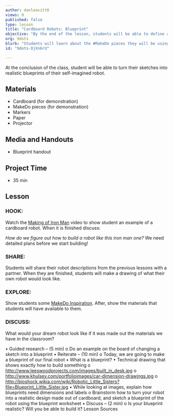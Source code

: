 ```yaml
---
author: danleavitt0
views: 0
published: false
type: lesson
title: "Cardboard Robots: Blueprint"
objective: "By the end of the lesson, students will be able to define a blueprint, explain why dimensions and labels are important, and turn their sketches into realistic blueprints of their self-imagined robot."
org: 9dots
blurb: "Students will learn about the #MakeDo pieces they will be using to construct their robot, and create a detailed blueprint for their robot."
id: "9dots-OjXn6rU"

---
```


At the conclusion of the class, student will be able to turn their sketches into realistic blueprints of their self-imagined robot.

## Materials

- Cardboard (for demonstration)
- MakeDo pieces (for demonstration)
- Markers
- Paper
- Projector

## Media and Handouts 

- Blueprint handout

## Project Time

- 35 min

## Lesson 

### HOOK:
Watch the [Making of Iron Man](https://www.youtube.com/watch?v=3O8Dhkt9VUo) video to show student an example of a cardboard robot. When it is finished discuss:

_How do we figure out how to build a robot like this iron man one?_
We need detailed plans before we start building!

### SHARE:
Students will share their robot descriptions from the previous lessons with a partner. When they are finished, students  will make a drawing of what their own robot would look like.

### EXPLORE:
Show students some [MakeDo Inspiration](https://mymakedo.com/blog/top-10-cardboard-robots). After, show the materials that students will have available to them.

### DISCUSS:
What would your dream robot look like if it was made out the materials we have in the classroom?


•	Guided research – (5 min)
o	Do an example on the board of changing a sketch into a blueprint
•	Reiterate – (10 min)
o	Today, we are going to make a blueprint of our final robot
•	What is a blueprint?
•	Technical drawing that shows exactly how to build something
o	http://www.leeswoodprojects.com/images/built_in_desk.jpg
o	http://www.khulsey.com/portfolioimages/car-dimension-drawings.jpg
o	http://bioshock.wikia.com/wiki/Robotic_Little_Sisters?file=Blueprint_Little_Sister.jpg
•	While looking at images, explain how blueprints need dimensions and labels
o	Brainstorm how to turn your robot into a realistic design made out of cardboard, and sketch a blueprint of the robot using the blueprint worksheet 
•	Discuss –  (2 min)
o	Is your blueprint realistic?  Will you be able to build it?
Lesson Sources
